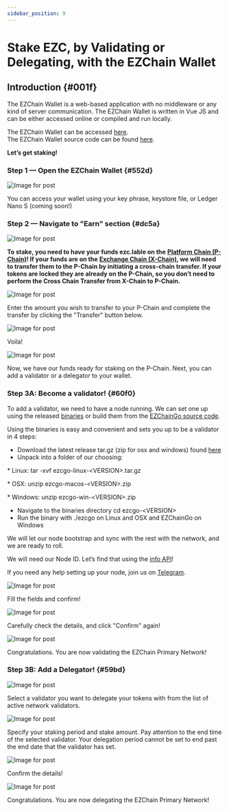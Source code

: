 ```yaml
---
sidebar_position: 9
---
```

# Stake EZC, by Validating or Delegating, with the EZChain Wallet

## **Introduction** {#001f}

The EZChain Wallet is a web-based application with no middleware or any kind of server communication. The EZChain Wallet is written in Vue JS and can be either accessed online or compiled and run locally.

The EZChain Wallet can be accessed [here](https://wallet.ezchain.com/).  
The EZChain Wallet source code can be found [here](https://github.com/EZChain-core/ezchain-wallet).

**Let’s get staking!**

### **Step 1 — Open the EZChain Wallet** {#552d}

![Image for post](https://miro.medium.com/max/1552/0*tpBIOjLdppuNKMjA)

You can access your wallet using your key phrase, keystore file, or Ledger Nano S (coming soon!)

### **Step 2 — Navigate to "Earn" section** {#dc5a}

![Image for post](https://miro.medium.com/max/1504/0*XTh3nZzBI1bkLbwO)

**To stake, you need to have your funds ezc.lable on the** [**Platform Chain (P-Chain)**](../../../learn/platform-overview/README.md#platform-chain-p-chain)**! If your funds are on the** [**Exchange Chain (X-Chain)**](../../../learn/platform-overview/README.md#exchange-chain-x-chain)**, we will need to transfer them to the P-Chain by initiating a cross-chain transfer. If your tokens are locked they are already on the P-Chain, so you don’t need to perform the Cross Chain Transfer from X-Chain to P-Chain.**

![Image for post](https://miro.medium.com/max/1522/0*xKAf0nXSzqIdmBDg)

Enter the amount you wish to transfer to your P-Chain and complete the transfer by clicking the "Transfer" button below.

![Image for post](https://miro.medium.com/max/1488/0*aremeYNYtKP5nGPx)

Voila!

![Image for post](https://miro.medium.com/max/1512/0*XP8f8CISy-LJ_Lc3)

Now, we have our funds ready for staking on the P-Chain. Next, you can add a validator or a delegator to your wallet.

### **Step 3A: Become a validator!** {#60f0}

To add a validator, we need to have a node running. We can set one up using the released [binaries](https://github.com/EZChain-core/ezcgo/releases/) or build them from the [EZChainGo source code](https://github.com/EZChain-core/ezcgo).

Using the binaries is easy and convenient and sets you up to be a validator in 4 steps:

* Download the latest release tar.gz (zip for osx and windows) found [here](https://github.com/EZChain-core/ezcgo/releases)
* Unpack into a folder of our choosing:

\* Linux: tar -xvf ezcgo-linux-&lt;VERSION&gt;.tar.gz

\* OSX: unzip ezcgo-macos-&lt;VERSION&gt;.zip

\* Windows: unzip ezcgo-win-&lt;VERSION&gt;.zip

* Navigate to the binaries directory cd ezcgo-&lt;VERSION&gt;
* Run the binary with ./ezcgo on Linux and OSX and EZChainGo on Windows

We will let our node bootstrap and sync with the rest with the network, and we are ready to roll.

We will need our Node ID. Let’s find that using the [info API](../../ezcgo-apis/info.md)!

If you need any help setting up your node, join us on [Telegram](https://t.me/EZChainOfficia/).

![Image for post](https://miro.medium.com/max/1600/0*6hZSaT651Dd7R4bL)

Fill the fields and confirm!

![Image for post](https://miro.medium.com/max/1600/0*cy61ZMDY5veMvCZj)

Carefully check the details, and click "Confirm" again!

![Image for post](https://miro.medium.com/max/1600/0*f3GlN03He6TFkOV7)

Congratulations. You are now validating the EZChain Primary Network!

### **Step 3B: Add a Delegator!** {#59bd}

![Image for post](https://miro.medium.com/max/1600/0*f-wXi2SiSm4eBmHt)

Select a validator you want to delegate your tokens with from the list of active network validators.

![Image for post](https://miro.medium.com/max/1600/0*uNnT2PtjCslRKFbF)

Specify your staking period and stake amount. Pay attention to the end time of the selected validator. Your delegation period cannot be set to end past the end date that the validator has set.

![Image for post](https://miro.medium.com/max/1600/0*M_6_7L9jtYuPTp-A)

Confirm the details!

![Image for post](https://miro.medium.com/max/1600/0*Silj8-uZTm5g9xSi)

Congratulations. You are now delegating the EZChain Primary Network!

